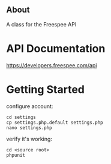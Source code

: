 ## About

A class for the Freespee API

# API Documentation

https://developers.freespee.com/api


# Getting Started

configure account:
```
cd settings
cp settings.php.default settings.php
nano settings.php
```

verify it's working:

```
cd <source root>
phpunit
```
